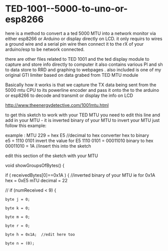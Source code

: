 # TED-1001--5000-to-uno-or-esp8266

here is a method to convert a a ted 5000 MTU into a network monitor via either esp8266 or Arduino or display directly on LCD.
it only requirs to wires  a ground wire and a  serial pin wire then connect it to the rX of your arduino/esp to be network connected.

there are other files related to TED 1001 and the ted display module  to capture  and store info directly to computer  it also contains various Pl and sh to data  store to RRD and graphing to webpages .   also included is one of my original GTI limiter based on  data grabed from  TED MTU module

Basically how it works is that we capture the TX data being sent  from the  5000 mtu CPU to its powerline encoder and pass it onto the to the arduino or esp8266  to decode  and transmit or display the info on LCD

http://www.theenergydetective.com/1001mtu.html

to get this sketch to work with your TED MTU  you need to edit this line and add in your MTU - it is inverted binary of your MTU to invert your MTU just  follow this example:


example : MTU 229 = hex E5  //decimal to hex converter
hex to binary  
e5 = 1110 0101
invert the value for E5 
1110 0101 = 00011010
binary to hex
00011010 = 1A //insert this into the sketch

 edit this section of the sketch with your MTU
 
void showGroupsOfBytes() { 

   if ( receivedBytes[0]==0x1A )  { //inverted binary of your MTU ie for 0x1A   hex = 0xE5 mTU decimal = 22
   
   // if (numReceived < 9) {
    
    byte j = 0;
    
    byte k = 0;
    
    byte m = 0;
    
    byte r = 0;
    
    byte h = 0x1A;  //edit here too
    
    byte n = (0);
